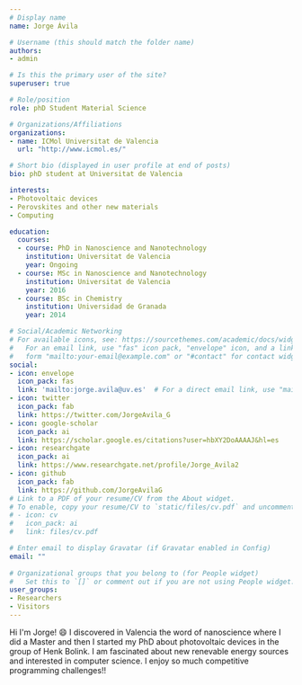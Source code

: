 ```yaml
---
# Display name
name: Jorge Ávila

# Username (this should match the folder name)
authors:
- admin

# Is this the primary user of the site?
superuser: true

# Role/position
role: phD Student Material Science

# Organizations/Affiliations
organizations:
- name: ICMol Universitat de Valencia
  url: "http://www.icmol.es/"

# Short bio (displayed in user profile at end of posts)
bio: phD student at Universitat de Valencia

interests:
- Photovoltaic devices
- Perovskites and other new materials
- Computing

education:
  courses:
  - course: PhD in Nanoscience and Nanotechnology
    institution: Universitat de Valencia
    year: Ongoing
  - course: MSc in Nanoscience and Nanotechnology
    institution: Universitat de Valencia
    year: 2016
  - course: BSc in Chemistry
    institution: Universidad de Granada
    year: 2014

# Social/Academic Networking
# For available icons, see: https://sourcethemes.com/academic/docs/widgets/#icons
#   For an email link, use "fas" icon pack, "envelope" icon, and a link in the
#   form "mailto:your-email@example.com" or "#contact" for contact widget.
social:
- icon: envelope
  icon_pack: fas
  link: 'mailto:jorge.avila@uv.es'  # For a direct email link, use "mailto:test@example.org".
- icon: twitter
  icon_pack: fab
  link: https://twitter.com/JorgeAvila_G
- icon: google-scholar
  icon_pack: ai
  link: https://scholar.google.es/citations?user=hbXY2DoAAAAJ&hl=es
- icon: researchgate
  icon_pack: ai
  link: https://www.researchgate.net/profile/Jorge_Avila2
- icon: github
  icon_pack: fab
  link: https://github.com/JorgeAvilaG
# Link to a PDF of your resume/CV from the About widget.
# To enable, copy your resume/CV to `static/files/cv.pdf` and uncomment the lines below.  
# - icon: cv
#   icon_pack: ai
#   link: files/cv.pdf

# Enter email to display Gravatar (if Gravatar enabled in Config)
email: ""
  
# Organizational groups that you belong to (for People widget)
#   Set this to `[]` or comment out if you are not using People widget.  
user_groups:
- Researchers
- Visitors
---
```


Hi I'm Jorge!  :smile: I discovered in Valencia the word of nanoscience where I did a Master and then I started my PhD about photovoltaic devices in the group of Henk Bolink. I am fascinated about new renevable energy sources and interested in computer science. I enjoy so much competitive programming challenges!!